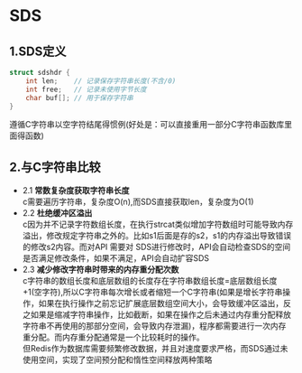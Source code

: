 # SDS #

## 1.SDS定义 ##

```c
struct sdshdr {
    int len;    // 记录保存字符串长度(不含/0)
    int free;   // 记录未使用字节长度
    char buf[]; // 用于保存字符串
}
```
遵循C字符串以空字符结尾得惯例(好处是：可以直接重用一部分C字符串函数库里面得函数)  
## 2.与C字符串比较
* 2.1 **常数复杂度获取字符串长度**  
c需要遍历字符串，复杂度O(n),而SDS直接获取len，复杂度为O(1)
* 2.2 **杜绝缓冲区溢出**  
c因为并不记录字符数组长度，在执行strcat类似增加字符数组时可能导致内存溢出，修改规定字符串之外的。比如s1后面是存的s2，s1的内存溢出导致错误的修改s2内容。而对API 需要对 SDS进行修改时，API会自动检查SDS的空间是否满足修改条件，如果不满足，API会自动扩容SDS  
* 2.3 **减少修改字符串时带来的内存重分配次数**    
c字符串的数组长度和底层数组的长度存在字符串数组长度=底层数组长度+1(空字符),所以C字符串每次增长或者缩短一个C字符串(如果是增长字符串操作，如果在执行操作之前忘记扩展底层数组空间大小，会导致缓冲区溢出，反之如果是缩减字符串操作，比如截断，如果在操作之后未通过内存重分配释放字符串不再使用的那部分空间，会导致内存泄漏)，程序都需要进行一次内存重分配。而内存重分配通常是一个比较耗时的操作。  
但Redis作为数据库需要频繁修改数据，并且对速度要求严格，而SDS通过未使用空间，实现了空间预分配和惰性空间释放两种策略
